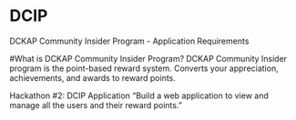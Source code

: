 # DCIP
DCKAP Community Insider Program - Application Requirements

#What is DCKAP Community Insider Program?
DCKAP Community Insider program is the point-based reward system. Converts your appreciation, achievements, and awards to reward points.

Hackathon #2: DCIP Application
“Build a web application to view and manage all the users and their reward points.”
